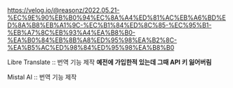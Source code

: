 https://velog.io/@reasonz/2022.05.21-%EC%9E%90%EB%B0%94%EC%8A%A4%ED%81%AC%EB%A6%BD%ED%8A%B8%EB%A1%9C-%EC%B1%84%ED%8C%85-%EC%95%B1-%EB%A7%8C%EB%93%A4%EA%B8%B0-%EA%B0%84%EB%8B%A8%ED%95%98%EA%B2%8C-%EA%B5%AC%ED%98%84%ED%95%98%EA%B8%B0

Libre Translate :: 번역 기능 제작  **예전에 가입한적 있는데 그때 API 키 잃어버림**

Mistal AI :: 번역 기능 제작